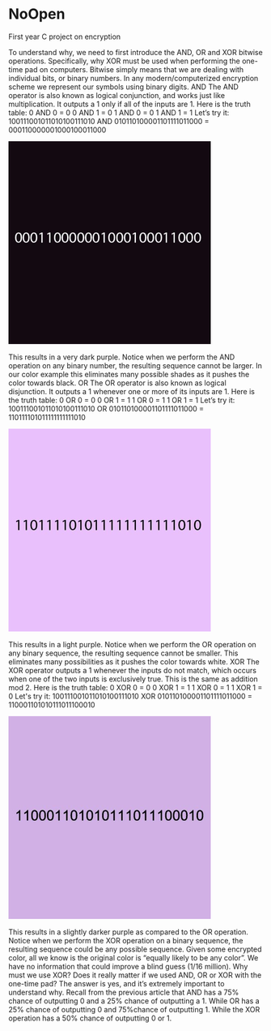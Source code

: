 # NoOpen
First year C project on encryption

To understand why, we need to first introduce the AND, OR and XOR bitwise operations. Specifically, why XOR must be used when performing the one-time pad on computers. Bitwise simply means that we are dealing with individual bits, or binary numbers. In any modern/computerized encryption scheme we represent our symbols using binary digits.
AND
The AND operator is also known as logical conjunction, and works just like multiplication. 
It outputs a 1 only if all of the inputs are 1. Here is the truth table:
0 AND 0 = 0
0 AND 1 = 0
1 AND 0 = 0
1 AND 1 = 1
Let’s try it:
100111001011010100111010 AND 010110100001101111011000 = 000110000001000100011000

![](Images/AND.jpg)
 
This results in a very dark purple. Notice when we perform the AND operation on any binary number, the resulting sequence cannot be larger. In our color example this eliminates many possible shades as it pushes the color towards black.
OR
The OR operator is also known as logical disjunction. It outputs a 1 whenever one or more of its inputs are 1. Here is the truth table:
0 OR 0 = 0
0 OR 1 = 1
1 OR 0 = 1
1 OR 1 = 1
Let’s try it:
100111001011010100111010 OR 010110100001101111011000 = 110111101011111111111010


![](Images/OR.jpg)
 
This results in a light purple. Notice when we perform the OR operation on any binary sequence, the resulting sequence cannot be smaller. This eliminates many possibilities as it pushes the color towards white.
XOR
The XOR operator outputs a 1 whenever the inputs do not match, which occurs when one of the two inputs is exclusively true. This is the same as addition mod 2. Here is the truth table:
0 XOR 0 = 0
0 XOR 1 = 1
1 XOR 0 = 1
1 XOR 1 = 0
Let's try it:
100111001011010100111010 XOR 010110100001101111011000 = 110001101010111011100010


![](Images/XOR.jpg)
 
This results in a slightly darker purple as compared to the OR operation. Notice when we perform the XOR operation on a binary sequence, the resulting sequence could be any possible sequence. Given some encrypted color, all we know is the original color is “equally likely to be any color”. We have no information that could improve a blind guess (1/16 million).
Why must we use XOR?
Does it really matter if we used AND, OR or XOR with the one-time pad? The answer is yes, and it’s extremely important to understand why. Recall from the previous article that AND has a 75% chance of outputting 0 and a 25% chance of outputting a 1. While OR has a 25% chance of outputting 0 and 75%chance of outputting 1. While the XOR operation has a 50% chance of outputting 0 or 1.
